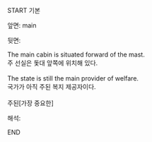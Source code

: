 START
기본

앞면:
main


뒷면:
<div><div>The main cabin is situated forward of the mast. </div><div><div>주 선실은 돛대 앞쪽에 위치해 있다.</div></div></div><div><br></div><div><div>The state is still the main provider of welfare. </div><div><div>국가가 아직 주된 복지 제공자이다.</div></div></div><div><br></div><div>주된[가장 중요한]</div>


해석:
<!--ID: 1746614454241-->
END